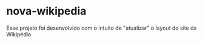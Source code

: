 # nova-wikipedia
Esse projeto foi desenvolvido com o intuito de "atualizar" o layout do site da Wikipédia
